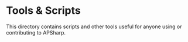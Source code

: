 ﻿# Tools & Scripts

This directory contains scripts and other tools useful for anyone using or contributing to APSharp.
